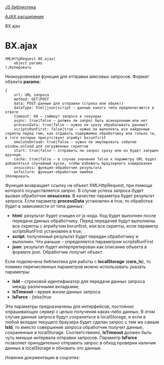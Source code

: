 [JS библиотека](/api_help/js_lib/index.php)

[AJAX расширение](/api_help/js_lib/ajax/index.php)

BX.ajax

BX.ajax
=======

```
XMLHttpRequest BX.ajax(
	object params
);Копировать
```

Низкоуровневая функция для отправки аяксовых запросов. Формат объекта **params:**

```
{
	url: URL запроса
	method: GET|POST
	data: POST-данные для отправки (строка или объект)
	dataType: html|json|script – данные какого типа предполагаются в ответе
	timeout: 60 – таймаут запроса в секундах
	async: true|false – должен ли запрос быть асинхронным или нет
	processData: true|false – нужно ли сразу обрабатывать данные?
	scriptsRunFirst: false|true – нужно ли выполнять все найденные скрипты перед тем, как отдавать содержимое обработчику или только те, в тэге которых присутствует атрибут bxrunfirst
	emulateOnload: true|false – нужно ли эмулировать событие window.onload для загруженных скриптов
	start: true|false – отправить ли запрос сразу или он будет запущен вручную
	cache: true|false – в случае значения false к параметру URL будет добавляться случайный кусок, чтобы избежать браузерного кэширования
	onsuccess: функция-обработчик результата
	onfailure: функция-обработчик ошибки
}Копировать
```

Функция возвращает ссылку на объект XMLHttpRequest, при помощи которого осуществляется запрос. В случае успеха запроса будет вызван обработчик **onsuccess**. В качестве параметра будет результат запроса. Если параметр **processData** установлен в *true*, то обработка будет в зависимости от типа данных:

* **html**: результат будет очищен от js-кода. Код будет выполнен после передачи данных обработчику. Перед передачей будут выполнены все скрипты с атрибутом bxrunfirst, или все скрипты, если параметр scriptsRunFirst установлен в true;
* **script**: полученный результат будет передан обработчику и выполнен. Что раньше – определяется параметром scriptsRunFirst
* **json**: результат будет интерпретирован как описание объекта в формате json. Обработчик получит объект.

Если подключена библиотека для работы с **localStorage** (**core\_ls**), то помимо перечисленных параметров можно использовать указать параметры:

* **lsId** – строковой идентификатор для передачи данных запроса между различными вкладками;
* **lsTimeout** – время жизни данных запроса
* **lsForce** - *false|true*

Эти параметры предназначены для интерфейсов, постоянно опрашивающих сервер с целью получения каких-либо данных. В этом случае данные запроса будут сохраняться в localStorage, и если в любой вкладке текущего браузера будет сделан запрос с тем же самым **lsId**, то вместо совершения запроса обработчик получит данные, сохраненные в localStorage. Соответственно, **lsTimeout** должен быть чуть меньше интервала отправки запросов. Параметр **lsForce** позволяет принудительно отправить запрос в обход проверки наличия данных в localStorage и обновить это данные.

Новинки документации в соцсетях: